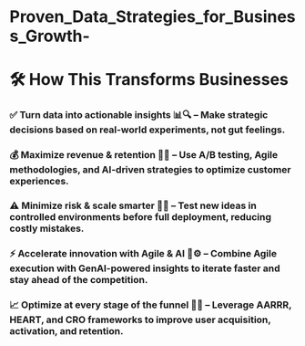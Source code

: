 # Proven_Data_Strategies_for_Business_Growth-


# 🛠️ How This Transforms Businesses

### ✅ Turn data into actionable insights 📊🔍 – Make strategic decisions based on real-world experiments, not gut feelings.

### 💰 Maximize revenue & retention 🚀💡 – Use A/B testing, Agile methodologies, and AI-driven strategies to optimize customer experiences.

### ⚠️ Minimize risk & scale smarter 🎯🔬 – Test new ideas in controlled environments before full deployment, reducing costly mistakes.

### ⚡ Accelerate innovation with Agile & AI 🤖⚙️ – Combine Agile execution with GenAI-powered insights to iterate faster and stay ahead of the competition.

### 📈 Optimize at every stage of the funnel 🔄🎯 – Leverage AARRR, HEART, and CRO frameworks to improve user acquisition, activation, and retention.

